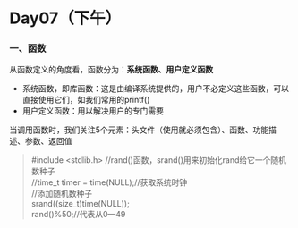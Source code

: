 # Day07（下午）
### 一、函数  
从函数定义的角度看，函数分为：**系统函数、用户定义函数**  
* 系统函数，即库函数：这是由编译系统提供的，用户不必定义这些函数，可以直接使用它们，如我们常用的printf()  
* 用户定义函数：用以解决用户的专门需要  

当调用函数时，我们关注5个元素：头文件（使用就必须包含）、函数、功能描述、参数、返回值  
> #include <stdlib.h> //rand()函数，srand()用来初始化rand给它一个随机数种子  
> //time_t timer = time(NULL);//获取系统时钟  
> //添加随机数种子  
> srand((size_t)time(NULL));  
> rand()%50;//代表从0—49
